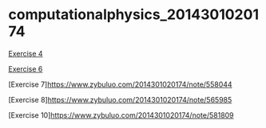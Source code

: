 # computationalphysics_2014301020174
 [Exercise 4](https://www.zybuluo.com/2014301020174/note/513368)
 
 [Exercise 6](https://www.zybuluo.com/2014301020174/note/513368)

 [Exercise 7]https://www.zybuluo.com/2014301020174/note/558044

[Exercise 8]https://www.zybuluo.com/2014301020174/note/565985

[Exercise 10]https://www.zybuluo.com/2014301020174/note/581809
